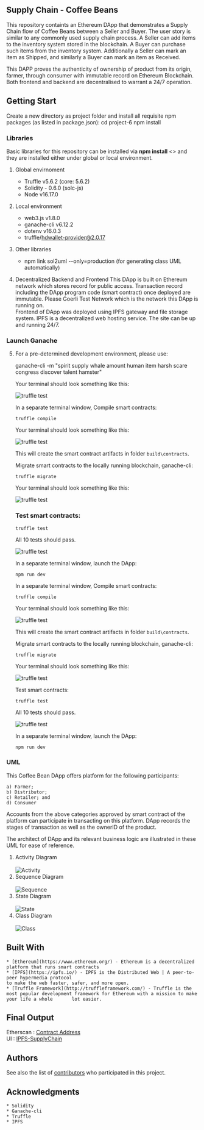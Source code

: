 ## Supply Chain - Coffee Beans

This repository containts an Ethereum DApp that demonstrates a Supply Chain flow of Coffee Beans between a Seller and Buyer. The user story is similar to any commonly used supply chain process. A Seller can add items to the inventory system stored in the blockchain. A Buyer can purchase such items from the inventory system. Additionally a Seller can mark an item as Shipped, and similarly a Buyer can mark an item as Received.

This DAPP proves the authenticity of ownership of product from its origin, farmer, through consumer with immutable record on Ethereum Blockchain.  Both frontend and backend are decentralised to warrant a 24/7 operation. 

## Getting Start

Create a new directory as project folder and install all requisite npm packages (as listed in package.json):
	cd project-6
	npm install
	
	
### Libraries
Basic libraries for this repository can be installed via **npm install** <<library name>> and they are installed either under global or local environment.
 
1. Global envirnoment
	
	- Truffle v5.6.2 (core: 5.6.2)
	- Solidity - 0.6.0 (solc-js)
	- Node v16.17.0


2. Local environment
	- web3.js v1.8.0
	- ganache-cli v6.12.2
	- dotenv v16.0.3
	- truffle/hdwallet-provider@2.0.17

3. Other libraries
	- npm link sol2uml --only=production (for generating class UML automatically)


4. Decentralized Backend and Frontend
	This DApp is built on Ethereum network which stores record for public access. Transaction record including the DApp program code (smart contract) once deployed are immutable.  Please Goerli Test Network which is the network this DApp is running on.  
	Frontend of DApp was deployed using IPFS gateway and file storage system.  IPFS is a decentralized web hosting service. The site can be up and running 24/7.


### Launch Ganache

5. For a pre-determined development environment, please use: 

	ganache-cli -m "spirit supply whale amount human item harsh scare congress discover talent hamster"


	Your terminal should look something like this:

	![truffle test](images/test_wallets.png)

	In a separate terminal window, Compile smart contracts:

	```
	truffle compile
	```

	Your terminal should look something like this:

	![truffle test](images/truffle_compile.png)

	This will create the smart contract artifacts in folder ```build\contracts```.

	Migrate smart contracts to the locally running blockchain, ganache-cli:

	```
	truffle migrate
	```

	Your terminal should look something like this:

	![truffle test](images/truffle_migrate.png)

	### Test smart contracts:

	```
	truffle test
	```

	All 10 tests should pass.

	![truffle test](images/truffle_test.png)

	In a separate terminal window, launch the DApp:

	```
	npm run dev
	```

	In a separate terminal window, Compile smart contracts:

	```
	truffle compile
	```

	Your terminal should look something like this:

	![truffle test](images/truffle_compile.png)

	This will create the smart contract artifacts in folder ```build\contracts```.

	Migrate smart contracts to the locally running blockchain, ganache-cli:

	```
	truffle migrate
	```

	Your terminal should look something like this:

	![truffle test](images/truffle_migrate.png)

	Test smart contracts:

	```
	truffle test
	```

	All 10 tests should pass.

	![truffle test](images/truffle_test.png)

	In a separate terminal window, launch the DApp:

	```
	npm run dev
	```
### UML
This Coffee Bean DApp offers platform for the following participants:

	a) Farmer;
	b) Distributor;
	c) Retailer; and
	d) Consumer 

Accounts from the above categories approved by smart contract of the platform can participate in transacting on this platform. DApp records the stages of transaction as well as the ownerID of the product.  
	
The architect of DApp and its relevant business logic are illustrated in these UML for ease of reference.  

1. Activity Diagram </br> </br>
![Activity](images/UML/ActivitySC.png)
2. Sequence Diagram </br> </br>
![Sequence](images/UML/SC_Sequence.png)	
3. State Diagram </br> </br>
![State](images/UML/SC_state.png)
4. Class Diagram </br> </br>
![Class](images/UML/classDiagram.png)
	
## Built With

	* [Ethereum](https://www.ethereum.org/) - Ethereum is a decentralized platform that runs smart contracts
	* [IPFS](https://ipfs.io/) - IPFS is the Distributed Web | A peer-to-peer hypermedia protocol
	to make the web faster, safer, and more open.
	* [Truffle Framework](http://truffleframework.com/) - Truffle is the most popular development framework for Ethereum with a mission to make your life a whole 		lot easier.

## Final Output
Etherscan : [Contract Address](https://goerli.etherscan.io/address/0x3F8Ee2517c2b68E9721cA0eaAF64e7992457656a)
	</br>
UI : [IPFS-SupplyChain](https://ipfs.io/ipns/k51qzi5uqu5dld2eef4i1m3jiingwf01w1169sh53utjw0j3m8tpnc4zbg7tgu/)


## Authors

See also the list of [contributors](https://github.com/your/project/contributors.md) who participated in this project.

## Acknowledgments

	* Solidity
	* Ganache-cli
	* Truffle
	* IPFS
